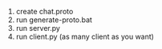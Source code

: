 1. create chat.proto
2. run generate-proto.bat
3. run server.py
4. run client.py (as many client as you want)
